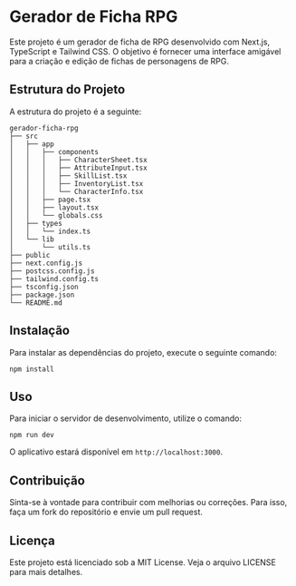 # Gerador de Ficha RPG

Este projeto é um gerador de ficha de RPG desenvolvido com Next.js, TypeScript e Tailwind CSS. O objetivo é fornecer uma interface amigável para a criação e edição de fichas de personagens de RPG.

## Estrutura do Projeto

A estrutura do projeto é a seguinte:

```
gerador-ficha-rpg
├── src
│   ├── app
│   │   ├── components
│   │   │   ├── CharacterSheet.tsx
│   │   │   ├── AttributeInput.tsx
│   │   │   ├── SkillList.tsx
│   │   │   ├── InventoryList.tsx
│   │   │   └── CharacterInfo.tsx
│   │   ├── page.tsx
│   │   ├── layout.tsx
│   │   └── globals.css
│   ├── types
│   │   └── index.ts
│   └── lib
│       └── utils.ts
├── public
├── next.config.js
├── postcss.config.js
├── tailwind.config.ts
├── tsconfig.json
├── package.json
└── README.md
```

## Instalação

Para instalar as dependências do projeto, execute o seguinte comando:

```
npm install
```

## Uso

Para iniciar o servidor de desenvolvimento, utilize o comando:

```
npm run dev
```

O aplicativo estará disponível em `http://localhost:3000`.

## Contribuição

Sinta-se à vontade para contribuir com melhorias ou correções. Para isso, faça um fork do repositório e envie um pull request.

## Licença

Este projeto está licenciado sob a MIT License. Veja o arquivo LICENSE para mais detalhes.
